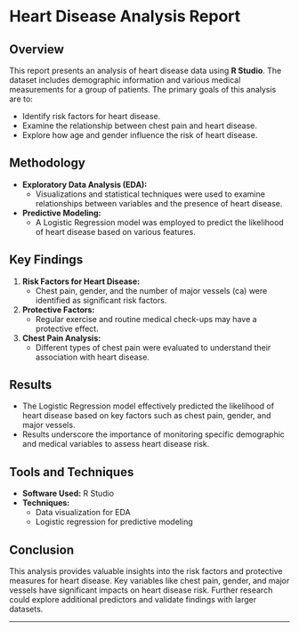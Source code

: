 # Heart Disease Analysis Report

## Overview
This report presents an analysis of heart disease data using **R Studio**. The dataset includes demographic information and various medical measurements for a group of patients. The primary goals of this analysis are to:
- Identify risk factors for heart disease.
- Examine the relationship between chest pain and heart disease.
- Explore how age and gender influence the risk of heart disease.

## Methodology
- **Exploratory Data Analysis (EDA):** 
  - Visualizations and statistical techniques were used to examine relationships between variables and the presence of heart disease.
- **Predictive Modeling:** 
  - A Logistic Regression model was employed to predict the likelihood of heart disease based on various features.

## Key Findings
1. **Risk Factors for Heart Disease:**
   - Chest pain, gender, and the number of major vessels (ca) were identified as significant risk factors.
2. **Protective Factors:**
   - Regular exercise and routine medical check-ups may have a protective effect.
3. **Chest Pain Analysis:**
   - Different types of chest pain were evaluated to understand their association with heart disease.

## Results
- The Logistic Regression model effectively predicted the likelihood of heart disease based on key factors such as chest pain, gender, and major vessels.
- Results underscore the importance of monitoring specific demographic and medical variables to assess heart disease risk.

## Tools and Techniques
- **Software Used:** R Studio
- **Techniques:**
  - Data visualization for EDA
  - Logistic regression for predictive modeling

## Conclusion
This analysis provides valuable insights into the risk factors and protective measures for heart disease. Key variables like chest pain, gender, and major vessels have significant impacts on heart disease risk. Further research could explore additional predictors and validate findings with larger datasets.

---

